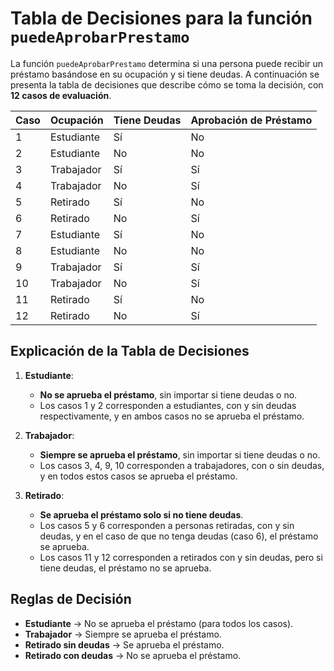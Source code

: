 # Tabla de Decisiones para la función `puedeAprobarPrestamo`

La función `puedeAprobarPrestamo` determina si una persona puede recibir un préstamo basándose en su ocupación y si tiene deudas. A continuación se presenta la tabla de decisiones que describe cómo se toma la decisión, con **12 casos de evaluación**.

| Caso | Ocupación  | Tiene Deudas | Aprobación de Préstamo |
| ---- | ---------- | ------------ | ---------------------- |
| 1    | Estudiante | Sí           | No                     |
| 2    | Estudiante | No           | No                     |
| 3    | Trabajador | Sí           | Sí                     |
| 4    | Trabajador | No           | Sí                     |
| 5    | Retirado   | Sí           | No                     |
| 6    | Retirado   | No           | Sí                     |
| 7    | Estudiante | Sí           | No                     |
| 8    | Estudiante | No           | No                     |
| 9    | Trabajador | Sí           | Sí                     |
| 10   | Trabajador | No           | Sí                     |
| 11   | Retirado   | Sí           | No                     |
| 12   | Retirado   | No           | Sí                     |

## Explicación de la Tabla de Decisiones

1. **Estudiante**:

   - **No se aprueba el préstamo**, sin importar si tiene deudas o no.
   - Los casos 1 y 2 corresponden a estudiantes, con y sin deudas respectivamente, y en ambos casos no se aprueba el préstamo.

2. **Trabajador**:

   - **Siempre se aprueba el préstamo**, sin importar si tiene deudas o no.
   - Los casos 3, 4, 9, 10 corresponden a trabajadores, con o sin deudas, y en todos estos casos se aprueba el préstamo.

3. **Retirado**:
   - **Se aprueba el préstamo solo si no tiene deudas**.
   - Los casos 5 y 6 corresponden a personas retiradas, con y sin deudas, y en el caso de que no tenga deudas (caso 6), el préstamo se aprueba.
   - Los casos 11 y 12 corresponden a retirados con y sin deudas, pero si tiene deudas, el préstamo no se aprueba.

## Reglas de Decisión

- **Estudiante** → No se aprueba el préstamo (para todos los casos).
- **Trabajador** → Siempre se aprueba el préstamo.
- **Retirado sin deudas** → Se aprueba el préstamo.
- **Retirado con deudas** → No se aprueba el préstamo.

